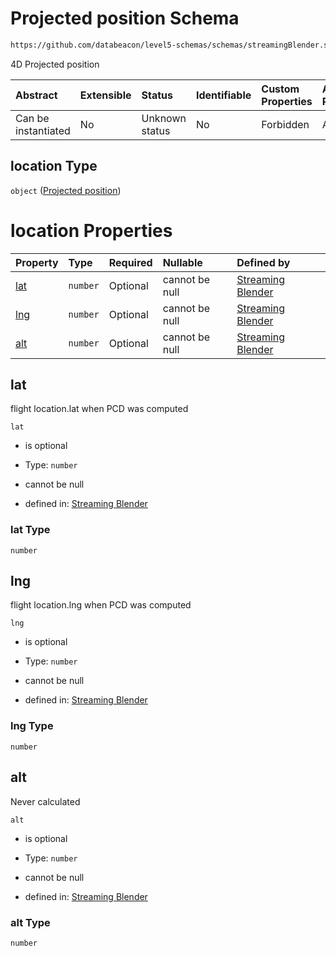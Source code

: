 # Projected position Schema

```txt
https://github.com/databeacon/level5-schemas/schemas/streamingBlender.schema.json#/properties/pcds/properties/synced/intruder/properties/location
```

4D Projected position

| Abstract            | Extensible | Status         | Identifiable | Custom Properties | Additional Properties | Access Restrictions | Defined In                                                                                      |
| :------------------ | :--------- | :------------- | :----------- | :---------------- | :-------------------- | :------------------ | :---------------------------------------------------------------------------------------------- |
| Can be instantiated | No         | Unknown status | No           | Forbidden         | Allowed               | none                | [streamingBlender.schema.json\*](../../out/streamingBlender.schema.json "open original schema") |

## location Type

`object` ([Projected position](streamingblender-properties-potential-conflict-detection--properties-synced-intruder-properties-projected-position.md))

# location Properties

| Property    | Type     | Required | Nullable       | Defined by                                                                                                                                                                                                                                                                                                                   |
| :---------- | :------- | :------- | :------------- | :--------------------------------------------------------------------------------------------------------------------------------------------------------------------------------------------------------------------------------------------------------------------------------------------------------------------------- |
| [lat](#lat) | `number` | Optional | cannot be null | [Streaming Blender](streamingblender-properties-potential-conflict-detection--properties-synced-intruder-properties-projected-position-properties-lat.md "https://github.com/databeacon/level5-schemas/schemas/streamingBlender.schema.json#/properties/pcds/properties/synced/intruder/properties/location/properties/lat") |
| [lng](#lng) | `number` | Optional | cannot be null | [Streaming Blender](streamingblender-properties-potential-conflict-detection--properties-synced-intruder-properties-projected-position-properties-lng.md "https://github.com/databeacon/level5-schemas/schemas/streamingBlender.schema.json#/properties/pcds/properties/synced/intruder/properties/location/properties/lng") |
| [alt](#alt) | `number` | Optional | cannot be null | [Streaming Blender](streamingblender-properties-potential-conflict-detection--properties-synced-intruder-properties-projected-position-properties-alt.md "https://github.com/databeacon/level5-schemas/schemas/streamingBlender.schema.json#/properties/pcds/properties/synced/intruder/properties/location/properties/alt") |

## lat

flight location.lat when PCD was computed

`lat`

*   is optional

*   Type: `number`

*   cannot be null

*   defined in: [Streaming Blender](streamingblender-properties-potential-conflict-detection--properties-synced-intruder-properties-projected-position-properties-lat.md "https://github.com/databeacon/level5-schemas/schemas/streamingBlender.schema.json#/properties/pcds/properties/synced/intruder/properties/location/properties/lat")

### lat Type

`number`

## lng

flight location.lng when PCD was computed

`lng`

*   is optional

*   Type: `number`

*   cannot be null

*   defined in: [Streaming Blender](streamingblender-properties-potential-conflict-detection--properties-synced-intruder-properties-projected-position-properties-lng.md "https://github.com/databeacon/level5-schemas/schemas/streamingBlender.schema.json#/properties/pcds/properties/synced/intruder/properties/location/properties/lng")

### lng Type

`number`

## alt

Never calculated

`alt`

*   is optional

*   Type: `number`

*   cannot be null

*   defined in: [Streaming Blender](streamingblender-properties-potential-conflict-detection--properties-synced-intruder-properties-projected-position-properties-alt.md "https://github.com/databeacon/level5-schemas/schemas/streamingBlender.schema.json#/properties/pcds/properties/synced/intruder/properties/location/properties/alt")

### alt Type

`number`
